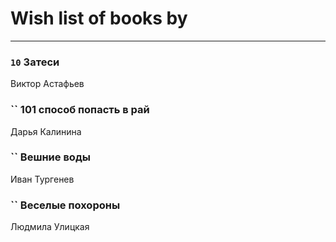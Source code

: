 # Wish list of books by [](https://ok.ru/profile/536771522733)
---

### `10` Затеси
Виктор Астафьев

### `` 101 способ попасть в рай
Дарья Калинина

### `` Вешние воды
Иван Тургенев

### `` Веселые похороны
Людмила Улицкая

